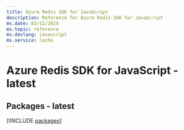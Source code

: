 ```yaml
---
title: Azure Redis SDK for JavaScript
description: Reference for Azure Redis SDK for JavaScript
ms.date: 03/11/2024
ms.topic: reference
ms.devlang: javascript
ms.service: cache
---
```

# Azure Redis SDK for JavaScript - latest
## Packages - latest
[!INCLUDE [packages](redis-index.md)]
